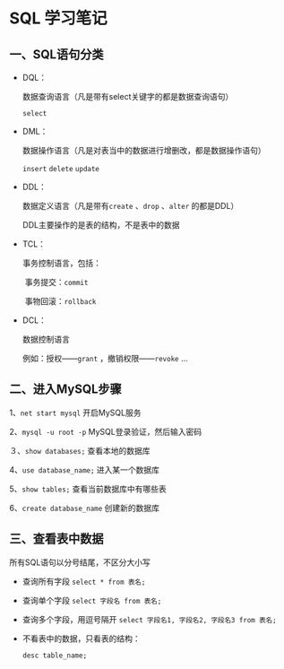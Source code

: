 # SQL 学习笔记

## 一、SQL语句分类

* DQL：

  数据查询语言（凡是带有select关键字的都是数据查询语句）

  `select`

* DML：

  数据操作语言（凡是对表当中的数据进行增删改，都是数据操作语句）

  `insert` 	`delete`  	`update` 

* DDL：

  数据定义语言（凡是带有`create` 、`drop` 、`alter` 的都是DDL）

  DDL主要操作的是表的结构，不是表中的数据

* TCL：

  事务控制语言，包括：

  ​	事务提交：`commit` 

  ​	事物回滚：`rollback` 

* DCL：

  数据控制语言

  例如：授权——`grant` ，撤销权限——`revoke` ...

## 二、进入MySQL步骤

1、`net start mysql` 开启MySQL服务

2、`mysql -u root -p` MySQL登录验证，然后输入密码

３、`show databases;` 查看本地的数据库

4、`use database_name;` 进入某一个数据库

5、`show tables;` 查看当前数据库中有哪些表

6、`create database_name` 创建新的数据库

## 三、查看表中数据

所有SQL语句以分号结尾，不区分大小写

* 查询所有字段 `select * from 表名;` 

* 查询单个字段 `select 字段名 from 表名;`

* 查询多个字段，用逗号隔开 `select 字段名1, 字段名2, 字段名3 from 表名;`

* 不看表中的数据，只看表的结构：

  `desc table_name;` 

